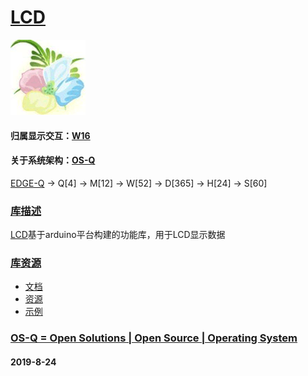# [LCD](https://github.com/OS-Q/D107)
[![sites](OS-Q/qitas.png)](http://www.OS-Q.com)
#### 归属显示交互：[W16](https://github.com/OS-Q/W16)
#### 关于系统架构：[OS-Q](https://github.com/OS-Q/OS-Q)

[EDGE-Q](https://github.com/OS-Q/EDGE-Q) -> Q[4] -> M[12] -> W[52] -> D[365] -> H[24] -> S[60]

### [库描述](https://github.com/OS-Q/D107/wiki) 

[LCD](https://github.com/OS-Q/D107)基于arduino平台构建的功能库，用于LCD显示数据

### [库资源](https://github.com/OS-Q/D107)

* [文档](docs/)
* [资源](src/)
* [示例](examples/)

### [OS-Q = Open Solutions | Open Source |  Operating System ](http://www.OS-Q.com/D107)
####  2019-8-24
